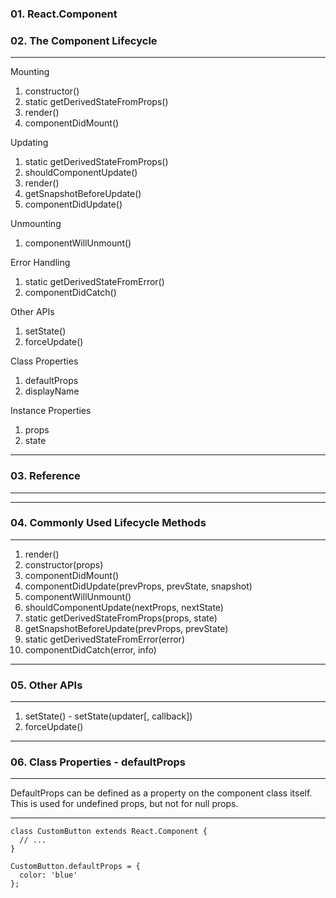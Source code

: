 ### 01. React.Component

### 02. The Component Lifecycle

---

Mounting

1. constructor()
2. static getDerivedStateFromProps()
3. render()
4. componentDidMount()

Updating

1. static getDerivedStateFromProps()
2. shouldComponentUpdate()
3. render()
4. getSnapshotBeforeUpdate()
5. componentDidUpdate()

Unmounting

1. componentWillUnmount()

Error Handling

1. static getDerivedStateFromError()
2. componentDidCatch()

Other APIs

1. setState()
2. forceUpdate()

Class Properties

1. defaultProps
2. displayName

Instance Properties

1. props
2. state

---

### 03. Reference

---

---

### 04. Commonly Used Lifecycle Methods

---

1. render()
2. constructor(props)
3. componentDidMount()
4. componentDidUpdate(prevProps, prevState, snapshot)
5. componentWillUnmount()
6. shouldComponentUpdate(nextProps, nextState)
7. static getDerivedStateFromProps(props, state)
8. getSnapshotBeforeUpdate(prevProps, prevState)
9. static getDerivedStateFromError(error)
10. componentDidCatch(error, info)

---

### 05. Other APIs

---

1.  setState() - setState(updater[, callback])
2.  forceUpdate()

---

### 06. Class Properties - defaultProps

---

DefaultProps can be defined as a property on the component class itself.
This is used for undefined props, but not for null props.

---

```
class CustomButton extends React.Component {
  // ...
}

CustomButton.defaultProps = {
  color: 'blue'
};

```
